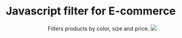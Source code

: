 # Javascript filter for E-commerce

<div align="center">
  Filters products by color, size and price.
  <img src="https://user-images.githubusercontent.com/99917797/157758033-76a4c611-5204-4caf-80ba-4947bd2ca538.png"/>
</div>
